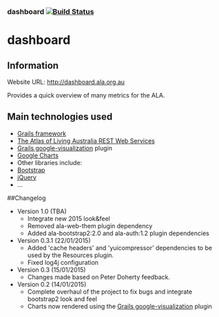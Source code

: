 ### dashboard   [![Build Status](https://travis-ci.org/AtlasOfLivingAustralia/dashboard.svg?branch=master)](https://travis-ci.org/AtlasOfLivingAustralia/dashboard)
dashboard
=========
## Information

Website URL: http://dashboard.ala.org.au

Provides a quick overview of many metrics for the ALA.

## Main technologies used
 - [Grails framework](https://grails.org/)
 - [The Atlas of Living Australia REST Web Services](http://api.ala.org.au/)
 - [Grails google-visualization](http://grails.org/plugin/google-visualization) plugin
 - [Google Charts](https://developers.google.com/chart/)
 - Other libraries include:
  - [Bootstrap](http://getbootstrap.com/)
  - [jQuery](http://jquery.com/)
  - ...

##Changelog
- Version 1.0 (TBA)
  - Integrate new 2015 look&feel
  - Removed ala-web-them plugin dependency
  - Added ala-bootstrap2:2.0 and ala-auth:1.2 plugin dependencies
- Version 0.3.1 (22/01/2015)
  - Added 'cache headers' and 'yuicompressor' dependencies to be used by the Resources plugin.
  - Fixed log4j configuration
- Version 0.3 (15/01/2015)
  - Changes made based on Peter Doherty feedback.
- Version 0.2 (14/01/2015)
  - Complete overhaul of the project to fix bugs and integrate bootstrap2 look and feel
  - Charts now rendered using the [Grails google-visualization](http://grails.org/plugin/google-visualization) plugin
